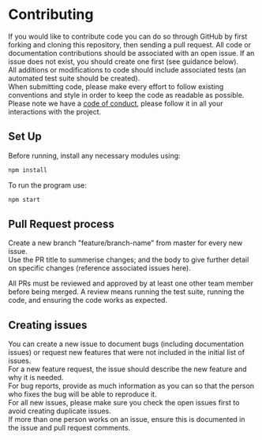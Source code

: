 # Contributing

If you would like to contribute code you can do so through GitHub by first forking and cloning this repository, then sending a pull request.
All code or documentation contributions should be associated with an open issue. If an issue does not exist, you should create one first (see guidance below).    
All  additions or modifications to code should include associated tests (an automated test suite should be created).  
When submitting code, please make every effort to follow existing conventions and style in order to keep the code as readable as possible.
Please note we have a [code of conduct](https://github.com/Mafia-Hands/Mafia/wiki/Code-of-Conduct), please follow it in all your interactions with the project.


## Set Up  
Before running, install any necessary modules using:
```bash
npm install  
```  
To run the program use:
```bash
npm start
```  
  

## Pull Request process
Create a new branch "feature/branch-name" from master for every new issue.  
Use the PR title to summerise changes; and the body to give further detail on specific changes (reference associated issues here).  

All PRs must be reviewed and approved by at least one other team member before being merged. A review means running the test suite, running the code, and ensuring the code works as expected.

  
## Creating issues
You can create a new issue to document bugs (including documentation issues) or request new features that were not included in the initial list of 
issues.  
For a new feature request, the issue should describe the new feature and why it is needed.  
For bug reports, provide as much information as you can so that the person who fixes the bug will be able to reproduce it.  
For all new issues, please make sure you check the open issues first to avoid creating duplicate issues.  
If more than one person works on an issue, ensure this is documented in the issue and pull request comments.